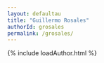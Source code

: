 ```yaml
---
layout: defaultau
title: "Guillermo Rosales"
authorId: grosales
permalink: /grosales/
---
```

{% include loadAuthor.html %}
<script>
    $(document).ready(function(){
        showAuthorBio('{{ page.authorId }}');
   });
</script>
